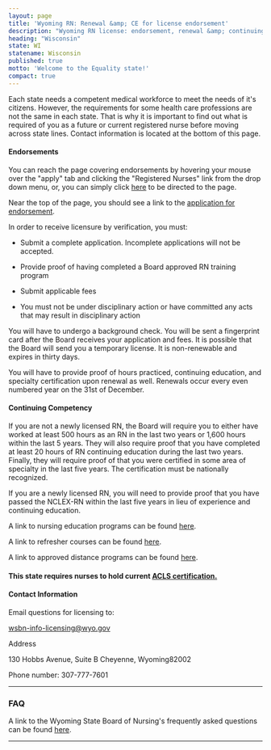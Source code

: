 ```yaml
---
layout: page
title: 'Wyoming RN: Renewal &amp; CE for license endorsement'
description: "Wyoming RN license: endorsement, renewal &amp; continuing education basics. Comply &amp; advance your nursing career in the state.\r"
heading: "Wisconsin"
state: WI
statename: Wisconsin
published: true
motto: 'Welcome to the Equality state!'
compact: true
---
```


Each state needs a competent medical workforce to meet the needs of it's citizens. However, the requirements for some health care professions are not the same in each state. That is why it is important to find out what is required of you as a future or current registered nurse before moving across state lines. Contact information is located at the bottom of this page.

#### Endorsements

You can reach the page covering endorsements by hovering your mouse over the "apply" tab and clicking the "Registered Nurses" link from the drop down menu, or, you can simply click [here](https://nursing-online.state.wy.us/Default.aspx?page=33) to be directed to the page.

Near the top of the page, you should see a link to the [application for endorsement](https://nursing-online.state.wy.us/Resources/RN%20Endorsement%20App%204-22-2013.pdf).

In order to receive licensure by verification, you must:

*   Submit a complete application. Incomplete applications will not be accepted.
    
*   Provide proof of having completed a Board approved RN training program
    
*   Submit applicable fees
    
*   You must not be under disciplinary action or have committed any acts that may result in disciplinary action
    

You will have to undergo a background check. You will be sent a fingerprint card after the Board receives your application and fees. It is possible that the Board will send you a temporary license. It is non-renewable and expires in thirty days.

You will have to provide proof of hours practiced, continuing education, and specialty certification upon renewal as well. Renewals occur every even numbered year on the 31st of December.

#### Continuing Competency

If you are not a newly licensed RN, the Board will require you to either have worked at least 500 hours as an RN in the last two years or 1,600 hours within the last 5 years. They will also require proof that you have completed at least 20 hours of RN continuing education during the last two years. Finally, they will require proof of that you were certified in some area of specialty in the last five years. The certification must be nationally recognized.

If you are a newly licensed RN, you will need to provide proof that you have passed the NCLEX-RN within the last five years in lieu of experience and continuing education.

A link to nursing education programs can be found [here](https://nursing-online.state.wy.us/Default.aspx?page=32).

A link to refresher courses can be found [here](https://nursing-online.state.wy.us/Default.aspx?page=15).

A link to approved distance programs can be found [here](https://nursing-online.state.wy.us/Default.aspx?page=57).

#### This state requires nurses to hold current [ACLS certification.](https://www.acls.net/wyoming-acls-pals-bls.htm)

#### Contact Information

Email questions for licensing to:

wsbn-info-licensing@wyo.gov

Address

130 Hobbs Avenue, Suite B
Cheyenne, Wyoming82002

Phone number: 307-777-7601

* * *

### FAQ

A link to the Wyoming State Board of Nursing's frequently asked questions can be found [here](https://nursing-online.state.wy.us/Default.aspx?page=11).

* * *